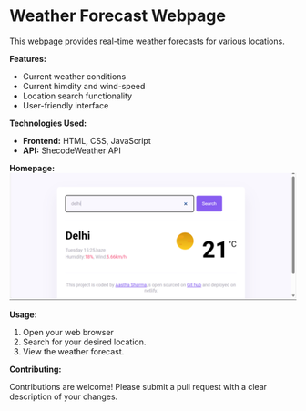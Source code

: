 # Weather Forecast Webpage

This webpage provides real-time weather forecasts for various locations.

**Features:**

*   Current weather conditions
*   Current himdity and wind-speed
*   Location search functionality
*   User-friendly interface

**Technologies Used:**

*   **Frontend:** HTML, CSS, JavaScript
*   **API:** ShecodeWeather API

**Homepage:**
![Homepage Screenshot](Screenshot.png)

**Usage:**

1. Open your web browser 
2. Search for your desired location.
3. View the weather forecast.

**Contributing:**

Contributions are welcome! Please submit a pull request with a clear description of your changes.
